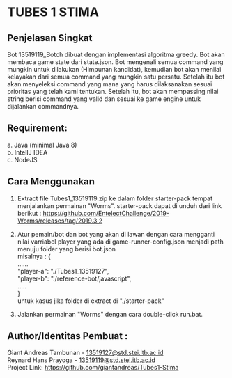 # TUBES 1 STIMA

## Penjelasan Singkat
Bot 13519119_Botch dibuat dengan implementasi algoritma greedy. Bot akan membaca game state dari state.json. Bot mengenali semua command yang mungkin untuk dilakukan (Himpunan kandidat), kemudian bot akan menilai kelayakan dari semua command yang mungkin satu persatu. Setelah itu bot akan menyeleksi command yang mana yang harus dilaksanakan sesuai prioritas yang telah kami tentukan. Setelah itu, bot akan mempassing nilai string berisi command yang valid dan sesuai ke game engine untuk dijalankan commandnya.


## Requirement:
a. Java (minimal Java 8)\
b. IntelIJ IDEA\
c. NodeJS

## Cara Menggunakan

1. Extract file Tubes1_13519119.zip ke dalam folder starter-pack tempat menjalankan permainan "Worms". starter-pack dapat di unduh dari link berikut : https://github.com/EntelectChallenge/2019-Worms/releases/tag/2019.3.2 

2. Atur pemain/bot dan bot yang akan di lawan dengan cara mengganti nilai varriabel player yang ada di game-runner-config.json menjadi path menuju folder yang berisi bot.json\
misalnya :
{\
  ......\
  "player-a": "./Tubes1_13519127",\
  "player-b": "./reference-bot/javascript",\
  .....\
}\
 untuk kasus jika folder di extract di "./starter-pack"

3. Jalankan permainan "Worms" dengan cara double-click run.bat.

## Author/Identitas Pembuat :
Giant Andreas Tambunan - 13519127@std.stei.itb.ac.id\
Reynard Hans Prayoga - 13519119@std.stei.itb.ac.id\
Project Link: https://github.com/giantandreas/Tubes1-Stima
